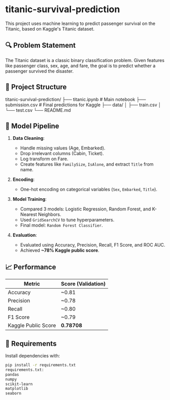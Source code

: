 # titanic-survival-prediction
This project uses machine learning to predict passenger survival on the Titanic, based on Kaggle's Titanic dataset.

## 🔍 Problem Statement

The Titanic dataset is a classic binary classification problem. Given features like passenger class, sex, age, and fare, the goal is to predict whether a passenger survived the disaster.

## 📁 Project Structure
titanic-survival-prediction/
├── titanic.ipynb # Main notebook
├── submission.csv # Final predictions for Kaggle
├── data/
│ ├── train.csv
│ └── test.csv
└── README.md

## 🧠 Model Pipeline

1. **Data Cleaning**: 
   - Handle missing values (Age, Embarked).
   - Drop irrelevant columns (Cabin, Ticket).
   - Log transform on Fare.
   - Create features like `FamilySize`, `IsAlone`, and extract `Title` from name.

2. **Encoding**:
   - One-hot encoding on categorical variables (`Sex`, `Embarked`, `Title`).

3. **Model Training**:
   - Compared 3 models: Logistic Regression, Random Forest, and K-Nearest Neighbors.
   - Used `GridSearchCV` to tune hyperparameters.
   - Final model: `Random Forest Classifier`.

4. **Evaluation**:
   - Evaluated using Accuracy, Precision, Recall, F1 Score, and ROC AUC.
   - Achieved **~78% Kaggle public score**.

## 📈 Performance

| Metric     | Score (Validation) |
|------------|--------------------|
| Accuracy   | ~0.81              |
| Precision  | ~0.78              |
| Recall     | ~0.80              |
| F1 Score   | ~0.79              |
| Kaggle Public Score | **0.78708** |

## 💾 Requirements

Install dependencies with:

```bash
pip install -r requirements.txt
requirements.txt:
pandas
numpy
scikit-learn
matplotlib
seaborn
